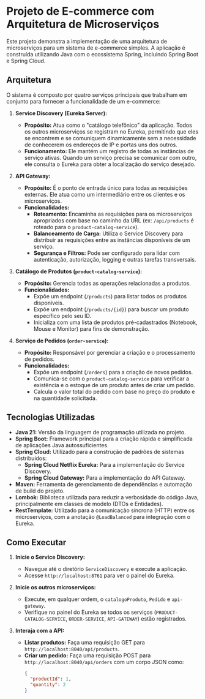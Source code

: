 # Projeto de E-commerce com Arquitetura de Microserviços

Este projeto demonstra a implementação de uma arquitetura de microserviços para um sistema de e-commerce simples. A aplicação é construída utilizando Java com o ecossistema Spring, incluindo Spring Boot e Spring Cloud.

## Arquitetura

O sistema é composto por quatro serviços principais que trabalham em conjunto para fornecer a funcionalidade de um e-commerce:

1.  **Service Discovery (Eureka Server):**

      * **Propósito:** Atua como o "catálogo telefônico" da aplicação. Todos os outros microserviços se registram no Eureka, permitindo que eles se encontrem e se comuniquem dinamicamente sem a necessidade de conhecerem os endereços de IP e portas uns dos outros.
      * **Funcionamento:** Ele mantém um registro de todas as instâncias de serviço ativas. Quando um serviço precisa se comunicar com outro, ele consulta o Eureka para obter a localização do serviço desejado.

2.  **API Gateway:**

      * **Propósito:** É o ponto de entrada único para todas as requisições externas. Ele atua como um intermediário entre os clientes e os microserviços.
      * **Funcionalidades:**
          * **Roteamento:** Encaminha as requisições para os microserviços apropriados com base no caminho da URL (ex: `/api/products` é roteado para o `product-catalog-service`).
          * **Balanceamento de Carga:** Utiliza o Service Discovery para distribuir as requisições entre as instâncias disponíveis de um serviço.
          * **Segurança e Filtros:** Pode ser configurado para lidar com autenticação, autorização, logging e outras tarefas transversais.

3.  **Catálogo de Produtos (`product-catalog-service`):**

      * **Propósito:** Gerencia todas as operações relacionadas a produtos.
      * **Funcionalidades:**
          * Expõe um endpoint (`/products`) para listar todos os produtos disponíveis.
          * Expõe um endpoint (`/products/{id}`) para buscar um produto específico pelo seu ID.
          * Inicializa com uma lista de produtos pré-cadastrados (Notebook, Mouse e Monitor) para fins de demonstração.

4.  **Serviço de Pedidos (`order-service`):**

      * **Propósito:** Responsável por gerenciar a criação e o processamento de pedidos.
      * **Funcionalidades:**
          * Expõe um endpoint (`/orders`) para a criação de novos pedidos.
          * Comunica-se com o `product-catalog-service` para verificar a existência e o estoque de um produto antes de criar um pedido.
          * Calcula o valor total do pedido com base no preço do produto e na quantidade solicitada.

## Tecnologias Utilizadas

  * **Java 21:** Versão da linguagem de programação utilizada no projeto.
  * **Spring Boot:** Framework principal para a criação rápida e simplificada de aplicações Java autossuficientes.
  * **Spring Cloud:** Utilizado para a construção de padrões de sistemas distribuídos:
      * **Spring Cloud Netflix Eureka:** Para a implementação do Service Discovery.
      * **Spring Cloud Gateway:** Para a implementação do API Gateway.
  * **Maven:** Ferramenta de gerenciamento de dependências e automação de build do projeto.
  * **Lombok:** Biblioteca utilizada para reduzir a verbosidade do código Java, principalmente em classes de modelo (DTOs e Entidades).
  * **RestTemplate:** Utilizado para a comunicação síncrona (HTTP) entre os microserviços, com a anotação `@LoadBalanced` para integração com o Eureka.

## Como Executar

1.  **Inicie o Service Discovery:**

      * Navegue até o diretório `ServiceDiscovery` e execute a aplicação.
      * Acesse `http://localhost:8761` para ver o painel do Eureka.

2.  **Inicie os outros microserviços:**

      * Execute, em qualquer ordem, o `catalogoProduto`, `Pedido` e `api-gateway`.
      * Verifique no painel do Eureka se todos os serviços (`PRODUCT-CATALOG-SERVICE`, `ORDER-SERVICE`, `API-GATEWAY`) estão registrados.

3.  **Interaja com a API:**

      * **Listar produtos:** Faça uma requisição GET para `http://localhost:8040/api/products`.
      * **Criar um pedido:** Faça uma requisição POST para `http://localhost:8040/api/orders` com um corpo JSON como:
        ```json
        {
          "productId": 1,
          "quantity": 2
        }
        ```
